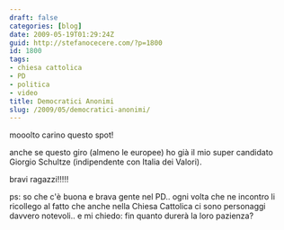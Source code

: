 ```yaml
---
draft: false
categories: [blog]
date: 2009-05-19T01:29:24Z
guid: http://stefanocecere.com/?p=1800
id: 1800
tags:
- chiesa cattolica
- PD
- politica
- video
title: Democratici Anonimi
slug: /2009/05/democratici-anonimi/
---
```


mooolto carino questo spot!
  
anche se questo giro (almeno le europee) ho già il mio super candidato Giorgio Schultze (indipendente con Italia dei Valori).
  
bravi ragazzi!!!!!

ps: so che c'è buona e brava gente nel PD.. ogni volta che ne incontro li ricollego al fatto che anche nella Chiesa Cattolica ci sono personaggi davvero notevoli.. e mi chiedo: fin quanto durerà la loro pazienza?